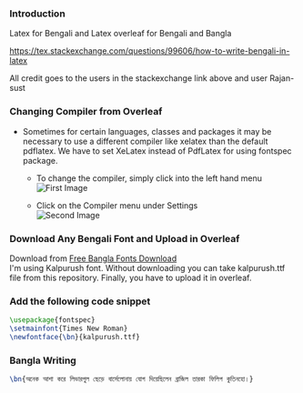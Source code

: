 ### Introduction

Latex for Bengali and Latex overleaf for Bengali and Bangla

https://tex.stackexchange.com/questions/99606/how-to-write-bengali-in-latex


All credit goes to the users in the stackexchange link above and user Rajan-sust



### Changing Compiler from Overleaf

* Sometimes for certain languages, classes and packages it may be necessary to use a different compiler like xelatex than the default pdflatex. We have to set XeLatex instead of PdfLatex for using fontspec package.</br>

	* To change the compiler, simply click into the left hand menu </br>
	![First Image](/images/first.png)

	* Click on the Compiler menu under Settings </br>
	![Second Image](/images/second.png)


### Download Any Bengali Font and Upload in Overleaf

Download from [Free Bangla Fonts Download](https://www.omicronlab.com/bangla-fonts.html)
</br>
I'm using Kalpurush font. Without downloading you can take kalpurush.ttf file from this repository. Finally, you have to upload it in overleaf.

### Add the following code snippet

```tex
\usepackage{fontspec}
\setmainfont{Times New Roman}
\newfontface{\bn}{kalpurush.ttf}
```
	
### Bangla Writing



```tex
\bn{অনেক আশা করে লিভারপুল ছেড়ে বার্সেলোনায় যোগ দিয়েছিলেন ব্রাজিল তারকা ফিলিপ কুতিনহো।}
```

